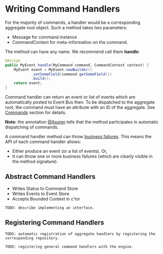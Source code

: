 # Writing Command Handlers


For the majority of commands, a handler would be a corresponding aggregate root object. Such a method takes two parameters: 
* Message for command instance
* CommandContext for meta-information on the command. 

The method can have any name. We recommend call them **handle**:

```java
@Assign
public MyEvent handle(MyCommand command, CommandContext context) {
    MyEvent event = MyEvent.newBuilder()
            .setSomeField(command.getSomeField())
            .build();
    return event;
}
```
Command handler can return an event or list of events which are automatically posted to Event Bus then.
To be dispatched to the aggregate root, the command must have an attribute with an ID of the aggregate. See [Commands](../biz-model/commands.md) section for details.

**Note:** the annotation [@Assign](https://github.com/SpineEventEngine/core-java/blob/dc073660ee72af118f036fcb2768e511223908d7/server/src/main/java/org/spine3/server/Assign.java) tells that the method participates in automatic dispatching of commands. 

A command handler method can throw [business failures](../biz-model/failures.md). This means the API of each command handler allows:

* Either produce an event (or a list of events). Or,
* It can throw one or more business failures (which are clearly visible in the method signature).

## Abstract Command Handlers
* Writes Status to Command Store
* Writes Events to Event Store
* Accepts Bounded Context in c'tor

`TODO: describe implementing an interface.`

## Registering Command Handlers

`TODO: automatic registration of aggregate handlers by registering the corresponding repository.`

`TODO: registering general command handlers with the engine.`


